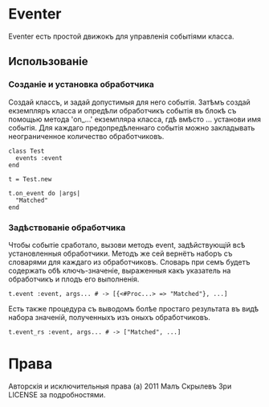 # Eventer

Eventer есть простой движокъ для управленія событіями класса.

## Использованіе

### Созданіе и установка обработчика

Создай классъ, и задай допустимыя для него событія. Затѣмъ создай екземпляръ класса и опредѣли обработчикъ событія въ блокѣ съ помощью метода 'on_...' екземпляра класса, гдѣ вмѣсто ... установи имя событія. Для каждаго предопредѣленнаго событія можно закладывать неограниченное количество обработчиковъ.


    class Test
      events :event
    end

    t = Test.new

    t.on_event do |args|
      "Matched"
    end

### Задѣствованіе обработчика

Чтобы событіе сработало, вызови методъ event, задѣйствующій всѣ установленныя обработчики. Методъ же сей вернётъ наборъ съ словарями для каждаго из обработчиковъ. Словарь при семъ будетъ содержать обѣ ключъ-значеніе, выраженныя какъ указатель на обработчикъ и плодъ его выполненія.

    t.event :event, args... # -> [{<#Proc...> => "Matched"}, ...]

Есть также процедура съ выводомъ болѣе простаго результата въ видѣ набора значеній, полученныхъ изъ оныхъ обработчиковъ.

    t.event_rs :event, args... # -> ["Matched", ...]

# Права

Авторскія и исключительныя права (а) 2011 Малъ Скрылевъ
Зри LICENSE за подробностями.


